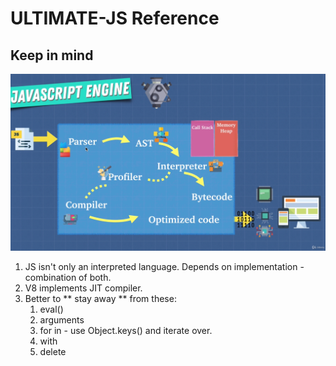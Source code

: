 # ULTIMATE-JS Reference

## Keep in mind

![conversion](/img/conversion.png)

1. JS isn't only an interpreted language. Depends on implementation - combination of both.
2. V8 implements JIT compiler.
3. Better to ** stay away ** from these:
   1. eval()
   2. arguments
   3. for in - use Object.keys() and iterate over.
   4. with
   5. delete
